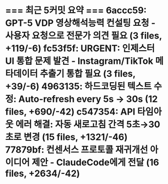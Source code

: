 === 최근 5커밋 요약 ===
6accc59: GPT-5 VDP 영상해석능력 컨설팅 요청 - 사용자 요청으로 전문가 의견 필요 (3 files, +119/-6)
fc53f5f: URGENT: 인제스터 UI 통합 문제 발견 - Instagram/TikTok 메타데이터 추출기 통합 필요 (3 files, +39/-6)
4963135: 하드코딩된 텍스트 수정: Auto-refresh every 5s → 30s (12 files, +690/-42)
c547354: API 타임아웃 에러 해결: 자동 새로고침 간격 5초→30초로 변경 (15 files, +1321/-46)
77879bf: 컨센서스 프로토콜 재귀개선 아이디어 제안 - ClaudeCode에게 전달 (16 files, +2634/-42)
=======================
